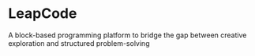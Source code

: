 # LeapCode
A block-based programming platform to bridge the gap between creative exploration and structured problem-solving
